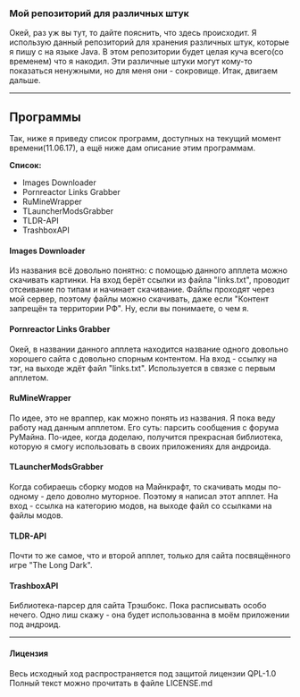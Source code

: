 ### Мой репозиторий для различных штук

Окей, раз уж вы тут, то дайте пояснить, что здесь происходит.
Я использую данный репозиторий для хранения различных штук, которые я пишу с на языке Java.
В этом репозитории будет целая куча всего(со временем) что я накодил. 
Эти различные штуки могут кому-то показаться ненужными, но для меня они - сокровище.
Итак, двигаем дальше.

----------

Программы
-------------

Так, ниже я приведу список программ, доступных на текущий момент времени(11.06.17), а ещё ниже дам описание этим программам.

**Список:**

 - Images Downloader
 - Pornreactor Links Grabber
 - RuMineWrapper
 - TLauncherModsGrabber
 - TLDR-API
 - TrashboxAPI

####  **Images Downloader**

Из названия всё довольно понятно: с помощью данного апплета можно скачивать картинки. На вход берёт ссылки из файла "links.txt", проводит отсеивание по типам и начинает скачивание. Файлы проходят через мой сервер, поэтому файлы можно скачивать, даже если "Контент запрещён та территории РФ". Ну, если вы понимаете, о чем я.

#### **Pornreactor Links Grabber**

Окей, в названии данного апплета находится название одного довольно хорошего сайта с довольно спорным контентом. На вход - ссылку на тэг, на выходе ждёт файл "links.txt". Используется в связке с первым апплетом.

#### **RuMineWrapper**

По идее, это не враппер, как можно понять из названия. Я пока веду работу над данным апплетом. Его суть: парсить сообщения с форума РуМайна. По-идее, когда доделаю, получится прекрасная библиотека, которую я смогу использовать в своих приложениях для андроида.

#### **TLauncherModsGrabber**

Когда собираешь сборку модов на Майнкрафт, то скачивать моды по-одному - дело доволно муторное. Поэтому я написал этот апплет. На вход - ссылка на категорию модов, на выходе файл со ссылками на файлы модов.

#### **TLDR-API**

Почти то же самое, что и второй апплет, только для сайта посвящённого игре "The Long Dark". 

#### **TrashboxAPI**

Библиотека-парсер для сайта Трэшбокс. Пока расписывать особо нечего. Одно лиш скажу - она будет использованна в моём приложении под андроид.

----------

#### **Лицензия**

Весь исходный ход распространяется под защитой лицензии QPL-1.0
Полный текст можно прочитать в файле LICENSE.md

